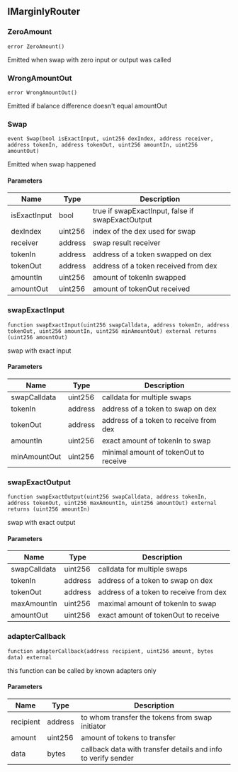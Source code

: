 ## IMarginlyRouter

### ZeroAmount

```solidity
error ZeroAmount()
```

Emitted when swap with zero input or output was called

### WrongAmountOut

```solidity
error WrongAmountOut()
```

Emitted if balance difference doesn't equal amountOut

### Swap

```solidity
event Swap(bool isExactInput, uint256 dexIndex, address receiver, address tokenIn, address tokenOut, uint256 amountIn, uint256 amountOut)
```

Emitted when swap happened

#### Parameters

| Name | Type | Description |
| ---- | ---- | ----------- |
| isExactInput | bool | true if swapExactInput, false if swapExactOutput |
| dexIndex | uint256 | index of the dex used for swap |
| receiver | address | swap result receiver |
| tokenIn | address | address of a token swapped on dex |
| tokenOut | address | address of a token received from dex |
| amountIn | uint256 | amount of tokenIn swapped |
| amountOut | uint256 | amount of tokenOut received |

### swapExactInput

```solidity
function swapExactInput(uint256 swapCalldata, address tokenIn, address tokenOut, uint256 amountIn, uint256 minAmountOut) external returns (uint256 amountOut)
```

swap with exact input

#### Parameters

| Name | Type | Description |
| ---- | ---- | ----------- |
| swapCalldata | uint256 | calldata for multiple swaps |
| tokenIn | address | address of a token to swap on dex |
| tokenOut | address | address of a token to receive from dex |
| amountIn | uint256 | exact amount of tokenIn to swap |
| minAmountOut | uint256 | minimal amount of tokenOut to receive |

### swapExactOutput

```solidity
function swapExactOutput(uint256 swapCalldata, address tokenIn, address tokenOut, uint256 maxAmountIn, uint256 amountOut) external returns (uint256 amountIn)
```

swap with exact output

#### Parameters

| Name | Type | Description |
| ---- | ---- | ----------- |
| swapCalldata | uint256 | calldata for multiple swaps |
| tokenIn | address | address of a token to swap on dex |
| tokenOut | address | address of a token to receive from dex |
| maxAmountIn | uint256 | maximal amount of tokenIn to swap |
| amountOut | uint256 | exact amount of tokenOut to receive |

### adapterCallback

```solidity
function adapterCallback(address recipient, uint256 amount, bytes data) external
```

this function can be called by known adapters only

#### Parameters

| Name | Type | Description |
| ---- | ---- | ----------- |
| recipient | address | to whom transfer the tokens from swap initiator |
| amount | uint256 | amount of tokens to transfer |
| data | bytes | callback data with transfer details and info to verify sender |

